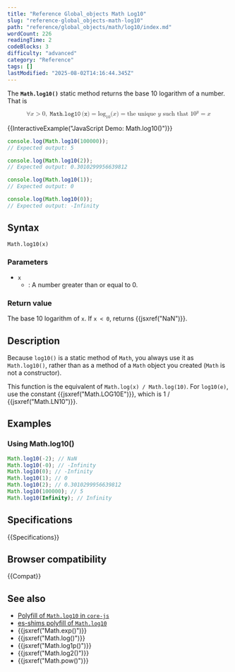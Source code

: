 ```yaml
---
title: "Reference Global_objects Math Log10"
slug: "reference-global_objects-math-log10"
path: "reference/global_objects/math/log10/index.md"
wordCount: 226
readingTime: 2
codeBlocks: 3
difficulty: "advanced"
category: "Reference"
tags: []
lastModified: "2025-08-02T14:16:44.345Z"
---
```



The **`Math.log10()`** static method returns the base 10 logarithm of a number. That is

<!-- prettier-ignore-start -->
<math display="block">
  <semantics><mrow><mo>∀</mo><mi>x</mi><mo>&gt;</mo><mn>0</mn><mo>,</mo><mspace width="0.2777777777777778em"></mspace><mrow><mo lspace="0em" rspace="0.16666666666666666em">𝙼𝚊𝚝𝚑.𝚕𝚘𝚐𝟷𝟶</mo><mo stretchy="false">(</mo><mi>𝚡</mi><mo stretchy="false">)</mo></mrow><mo>=</mo><msub><mo lspace="0em" rspace="0em">log</mo><mn>10</mn></msub><mo stretchy="false">(</mo><mi>x</mi><mo stretchy="false">)</mo><mo>=</mo><mtext>the unique&nbsp;</mtext><mi>y</mi><mtext>&nbsp;such that&nbsp;</mtext><msup><mn>10</mn><mi>y</mi></msup><mo>=</mo><mi>x</mi></mrow><annotation encoding="TeX">\forall x > 0,\;\mathtt{\operatorname{Math.log10}(x)} = \log_{10}(x) = \text{the unique } y \text{ such that } 10^y = x</annotation></semantics>
</math>
<!-- prettier-ignore-end -->

{{InteractiveExample("JavaScript Demo: Math.log10()")}}

```js interactive-example
console.log(Math.log10(100000));
// Expected output: 5

console.log(Math.log10(2));
// Expected output: 0.3010299956639812

console.log(Math.log10(1));
// Expected output: 0

console.log(Math.log10(0));
// Expected output: -Infinity
```

## Syntax

```js-nolint
Math.log10(x)
```

### Parameters

- `x`
  - : A number greater than or equal to 0.

### Return value

The base 10 logarithm of `x`. If `x < 0`, returns {{jsxref("NaN")}}.

## Description

Because `log10()` is a static method of `Math`, you always use it as `Math.log10()`, rather than as a method of a `Math` object you created (`Math` is not a constructor).

This function is the equivalent of `Math.log(x) / Math.log(10)`. For `log10(e)`, use the constant {{jsxref("Math.LOG10E")}}, which is 1 / {{jsxref("Math.LN10")}}.

## Examples

### Using Math.log10()

```js
Math.log10(-2); // NaN
Math.log10(-0); // -Infinity
Math.log10(0); // -Infinity
Math.log10(1); // 0
Math.log10(2); // 0.3010299956639812
Math.log10(100000); // 5
Math.log10(Infinity); // Infinity
```

## Specifications

{{Specifications}}

## Browser compatibility

{{Compat}}

## See also

- [Polyfill of `Math.log10` in `core-js`](https://github.com/zloirock/core-js#ecmascript-math)
- [es-shims polyfill of `Math.log10`](https://www.npmjs.com/package/math.log10)
- {{jsxref("Math.exp()")}}
- {{jsxref("Math.log()")}}
- {{jsxref("Math.log1p()")}}
- {{jsxref("Math.log2()")}}
- {{jsxref("Math.pow()")}}
